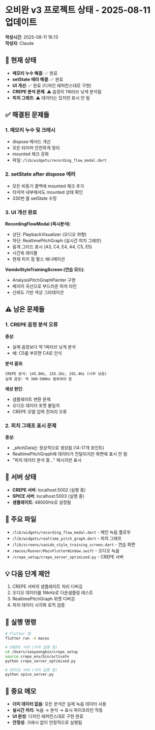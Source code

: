 # 오비완 v3 프로젝트 상태 - 2025-08-11 업데이트
**작성시간**: 2025-08-11 16:13  
**작성자**: Claude

## 🎯 현재 상태
- **메모리 누수 해결**: ✅ 완료
- **setState 에러 해결**: ✅ 완료  
- **UI 개선**: ✅ 완료 (디자인 레퍼런스대로 구현)
- **CREPE 분석 문제**: ⚠️ 음정이 1옥타브 낮게 분석됨
- **피치 그래프**: ⚠️ 데이터는 있지만 표시 안 됨

## ✅ 해결된 문제들

### 1. 메모리 누수 및 크래시
- dispose 메서드 개선
- 모든 타이머 안전하게 정리
- mounted 체크 강화
- 파일: `/lib/widgets/recording_flow_modal.dart`

### 2. setState after dispose 에러
- 모든 비동기 콜백에 mounted 체크 추가
- 타이머 내부에서도 mounted 상태 확인
- 330번 줄 setState 수정

### 3. UI 개선 완료
**RecordingFlowModal (즉시분석)**:
- 상단: PlaybackVisualizer (오디오 파형)
- 하단: RealtimePitchGraph (실시간 피치 그래프)
- 음계 그리드 표시 (A3, C4, E4, A4, C5, E5)
- 시간축 레이블
- 현재 피치 점 펄스 애니메이션

**VanidoStyleTrainingScreen (연습 모드)**:
- AnalysisPitchGraphPainter 구현
- 베지어 곡선으로 부드러운 피치 라인
- 신뢰도 기반 색상 그라데이션

## ⚠️ 남은 문제들

### 1. CREPE 음정 분석 오류
**증상**: 
- 실제 음정보다 약 1옥타브 낮게 분석
- 예: C5를 부르면 C4로 인식

**분석 결과**:
```
CREPE 분석: 145.8Hz, 155.1Hz, 192.4Hz (너무 낮음)
실제 음정: 약 300-500Hz 범위여야 함
```

**예상 원인**:
- 샘플레이트 변환 문제
- 오디오 데이터 포맷 불일치
- CREPE 모델 입력 전처리 오류

### 2. 피치 그래프 표시 문제
**증상**:
- _pitchData는 정상적으로 생성됨 (14-17개 포인트)
- RealtimePitchGraph에 데이터가 전달되지만 화면에 표시 안 됨
- "피치 데이터 분석 중..." 메시지만 표시

## 🔧 서버 상태
- **CREPE 서버**: localhost:5002 (실행 중)
- **SPICE 서버**: localhost:5003 (실행 중)
- **샘플레이트**: 48000Hz로 설정됨

## 📂 주요 파일
- `/lib/widgets/recording_flow_modal.dart` - 메인 녹음 플로우
- `/lib/widgets/realtime_pitch_graph.dart` - 피치 그래프
- `/lib/screens/vanido_style_training_screen.dart` - 연습 화면
- `/macos/Runner/MainFlutterWindow.swift` - 오디오 녹음
- `/crepe_setup/crepe_server_optimized.py` - CREPE 서버

## 💡 다음 단계 제안
1. CREPE 서버의 샘플레이트 처리 디버깅
2. 오디오 데이터를 16kHz로 다운샘플링 테스트
3. RealtimePitchGraph 위젯 디버깅
4. 피치 데이터 시각화 로직 검증

## 🚀 실행 명령
```bash
# Flutter 앱
flutter run -d macos

# CREPE 서버 (이미 실행 중)
cd /Users/seoyeongbin/crepe_setup
source crepe_env/bin/activate
python crepe_server_optimized.py

# SPICE 서버 (이미 실행 중)
python spice_server.py
```

## 📝 중요 메모
- **더미 데이터 없음**: 모든 분석은 실제 녹음 데이터 사용
- **실시간 처리**: 녹음 → 분석 → 표시 파이프라인 작동
- **UI 완성**: 디자인 레퍼런스대로 구현 완료
- **안정성**: 크래시 없이 안정적으로 실행됨